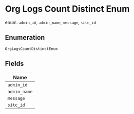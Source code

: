 
# Org Logs Count Distinct Enum

enum: `admin_id`, `admin_name`, `message`, `site_id`

## Enumeration

`OrgLogsCountDistinctEnum`

## Fields

| Name |
|  --- |
| `admin_id` |
| `admin_name` |
| `message` |
| `site_id` |

